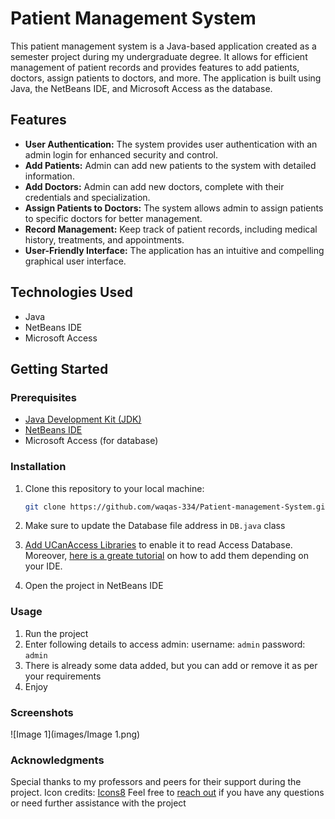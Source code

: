 # Patient Management System

This patient management system is a Java-based application created as a semester project during my undergraduate degree. It allows for efficient management of patient records and provides features to add patients, doctors, assign patients to doctors, and more. The application is built using Java, the NetBeans IDE, and Microsoft Access as the database.

## Features

- **User Authentication:** The system provides user authentication with an admin login for enhanced security and control.
- **Add Patients:** Admin can add new patients to the system with detailed information.
- **Add Doctors:** Admin can add new doctors, complete with their credentials and specialization.
- **Assign Patients to Doctors:** The system allows admin to assign patients to specific doctors for better management.
- **Record Management:** Keep track of patient records, including medical history, treatments, and appointments.
- **User-Friendly Interface:** The application has an intuitive and compelling graphical user interface.

## Technologies Used

- Java
- NetBeans IDE
- Microsoft Access

## Getting Started

### Prerequisites

- [Java Development Kit (JDK)](https://www.oracle.com/java/technologies/javase-downloads.html)
- [NetBeans IDE](https://netbeans.apache.org/download/index.html)
- Microsoft Access (for database)

### Installation

1. Clone this repository to your local machine:

   ```bash
   git clone https://github.com/waqas-334/Patient-management-System.git
2. Make sure to update the Database file address in `DB.java` class
3. [Add UCanAccess Libraries](https://ucanaccess.sourceforge.net/site.html) to enable it to read Access Database.
Moreover, [here is a greate tutorial](https://stackoverflow.com/questions/21955256/manipulating-an-access-database-from-java-without-odbc/21955257#21955257) on how to add them depending on your IDE.
4. Open the project in NetBeans IDE

### Usage
1. Run the project
2. Enter following details to access admin:
    username: `admin`
    password: `admin`
3. There is already some data added, but you can add or remove it as per your requirements
4. Enjoy

### Screenshots
![Image 1](images/Image 1.png)


### Acknowledgments
Special thanks to my professors and peers for their support during the project.
Icon credits: [Icons8](https://icons8.com)
Feel free to [reach out](mailto:waqasyounis334@gmail.com) if you have any questions or need further assistance with the project
